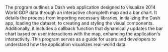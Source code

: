 

The program outlines a Dash web application designed to visualize 2014 World GDP data through an interactive choropleth map and a bar chart. 
It details the process from importing necessary libraries, initializing the Dash app, loading the dataset, to creating and styling the visual components. 
Additionally, it includes a callback function that dynamically updates the bar chart based on user interactions with the map, 
enhancing the application's interactivity. This program serves as a guide for users and developers to understand how the application visualizes real-world data.
